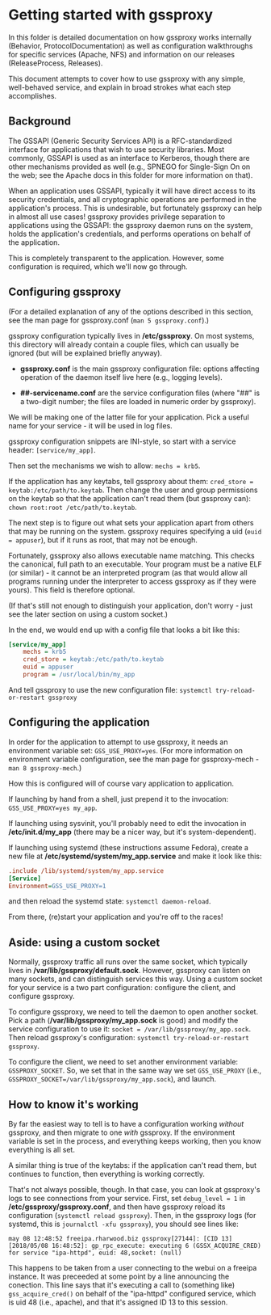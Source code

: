 # Getting started with gssproxy

In this folder is detailed documentation on how gssproxy works internally
(Behavior, ProtocolDocumentation) as well as configuration walkthroughs for
specific services (Apache, NFS) and information on our releases
(ReleaseProcess, Releases).

This document attempts to cover how to use gssproxy with any simple,
well-behaved service, and explain in broad strokes what each step
accomplishes.

## Background

The GSSAPI (Generic Security Services API) is a RFC-standardized interface for
applications that wish to use security libraries.  Most commonly, GSSAPI is
used as an interface to Kerberos, though there are other mechanisms provided
as well (e.g., SPNEGO for Single-Sign On on the web; see the Apache docs in
this folder for more information on that).

When an application uses GSSAPI, typically it will have direct access to its
security credentials, and all cryptographic operations are performed in the
application's process.  This is undesirable, but fortunately gssproxy can help
in almost all use cases!  gssproxy provides privilege separation to
applications using the GSSAPI: the gssproxy daemon runs on the system, holds
the application's credentials, and performs operations on behalf of the
application.

This is completely transparent to the application.  However, some
configuration is required, which we'll now go through.

## Configuring gssproxy

(For a detailed explanation of any of the options described in this section,
see the man page for gssproxy.conf (`man 5 gssproxy.conf`).)

gssproxy configuration typically lives in **/etc/gssproxy**.  On most systems,
this directory will already contain a couple files, which can usually be
ignored (but will be explained briefly anyway).

- **gssproxy.conf** is the main gssproxy configuration file: options affecting
  operation of the daemon itself live here (e.g., logging levels).
  
- **##-servicename.conf** are the service configuration files (where "##" is a
  two-digit number; the files are loaded in numeric order by gssproxy).
  
We will be making one of the latter file for your application.  Pick a useful
name for your service - it will be used in log files.

gssproxy configuration snippets are INI-style, so start with a service header:
`[service/my_app]`.

Then set the mechanisms we wish to allow: `mechs = krb5`.

If the application has any keytabs, tell gssproxy about them: `cred_store =
keytab:/etc/path/to.keytab`.  Then change the user and group permissions on
the keytab so that the application can't read them (but gssproxy can): `chown
root:root /etc/path/to.keytab`.

The next step is to figure out what sets your application apart from others
that may be running on the system.  gssproxy requires specifying a uid (`euid
= appuser`), but if it runs as root, that may not be enough.

Fortunately, gssproxy also allows executable name matching.  This checks the
canonical, full path to an executable.  Your program must be a native ELF (or
similar) - it cannot be an interpreted program (as that would allow all
programs running under the interpreter to access gssproxy as if they were
yours).  This field is therefore optional.

(If that's still not enough to distinguish your application, don't worry -
just see the later section on using a custom socket.)

In the end, we would end up with a config file that looks a bit like this:

```INI
[service/my_app]
    mechs = krb5
    cred_store = keytab:/etc/path/to.keytab
    euid = appuser
    program = /usr/local/bin/my_app
```

And tell gssproxy to use the new configuration file: `systemctl
try-reload-or-restart gssproxy`

## Configuring the application

In order for the application to attempt to use gssproxy, it needs an
environment variable set: `GSS_USE_PROXY=yes`.  (For more information on
environment variable configuration, see the man page for gssproxy-mech - `man
8 gssproxy-mech`.)

How this is configured will of course vary application to application.

If launching by hand from a shell, just prepend it to the invocation:
`GSS_USE_PROXY=yes my_app`.

If launching using sysvinit, you'll probably need to edit the invocation in
**/etc/init.d/my_app** (there may be a nicer way, but it's system-dependent).

If launching using systemd (these instructions assume Fedora), create a new
file at **/etc/systemd/system/my_app.service** and make it look like this:

```INI
.include /lib/systemd/system/my_app.service
[Service]
Environment=GSS_USE_PROXY=1
```

and then reload the systemd state: `systemctl daemon-reload`.

From there, (re)start your application and you're off to the races!

## Aside: using a custom socket

Normally, gssproxy traffic all runs over the same socket, which typically
lives in **/var/lib/gssproxy/default.sock**.  However, gssproxy can listen on
many sockets, and can distinguish services this way.  Using a custom socket
for your service is a two part configuration: configure the client, and
configure gssproxy.

To configure gssproxy, we need to tell the daemon to open another socket.
Pick a path (**/var/lib/gssproxy/my_app.sock** is good) and modify the service
configuration to use it: `socket = /var/lib/gssproxy/my_app.sock`.  Then
reload gssproxy's configuration: `systemctl try-reload-or-restart gssproxy`.

To configure the client, we need to set another environment variable:
`GSSPROXY_SOCKET`.  So, we set that in the same way we set `GSS_USE_PROXY`
(i.e., `GSSPROXY_SOCKET=/var/lib/gssproxy/my_app.sock`), and launch.

## How to know it's working

By far the easiest way to tell is to have a configuration working *without*
gssproxy, and then migrate to one *with* gssproxy.  If the environment
variable is set in the process, and everything keeps working, then you know
everything is all set.

A similar thing is true of the keytabs: if the application can't read them,
but continues to function, then everything is working correctly.

That's not always possible, though.  In that case, you can look at gssproxy's
logs to see connections from your service.  First, set `debug_level = 1` in
**/etc/gssproxy/gssproxy.conf**, and then have gssproxy reload its
configuration (`systemctl reload gssproxy`).  Then, in the gssproxy logs (for
systemd, this is `journalctl -xfu gssproxy`), you should see lines like:

    may 08 12:48:52 freeipa.rharwood.biz gssproxy[27144]: [CID 13][2018/05/08 16:48:52]: gp_rpc_execute: executing 6 (GSSX_ACQUIRE_CRED) for service "ipa-httpd", euid: 48,socket: (null)

This happens to be taken from a user connecting to the webui on a freeipa
instance.  It was preceeded at some point by a line announcing the conection.
This line says that it's executing a call to (something like)
`gss_acquire_cred()` on behalf of the "ipa-httpd" configured service, which is
uid 48 (i.e., apache), and that it's assigned ID 13 to this session.
